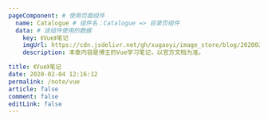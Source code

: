 ```yaml
---
pageComponent: # 使用页面组件
  name: Catalogue # 组件名：Catalogue => 目录页组件
  data: # 该组件使用的数据
    key: 《Vue》笔记
    imgUrl: https://cdn.jsdelivr.net/gh/xugaoyi/image_store/blog/20200204143633.png
    description: 本章内容是博主的Vue学习笔记，以官方文档为准。

title: 《Vue》笔记
date: 2020-02-04 12:16:12
permalink: /note/vue
article: false
comment: false
editLink: false
---
```

